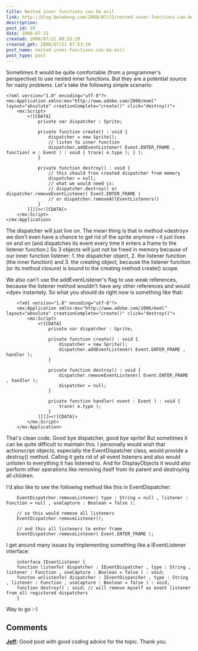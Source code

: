 ```yaml
---
title: Nested inner functions can be evil
link: http://blog.betabong.com/2008/07/21/nested-inner-functions-can-be-evil/
description: 
post_id: 39
date: 2008-07-21
created: 2008/07/21 08:53:29
created_gmt: 2008/07/21 07:53:29
post_name: nested-inner-functions-can-be-evil
post_type: post
---
```



Sometimes it would be quite comfortable (from a programmer's perspective) to use nested inner functions. But they are a potential source for nasty problems. Let's take the following simple scenario:
    
    <?xml version="1.0" encoding="utf-8"?>
    <mx:Application xmlns:mx="http://www.adobe.com/2006/mxml" layout="absolute" creationComplete="create()" click="destroy()">
        <mx:Script>
            <![CDATA[
                private var dispatcher : Sprite;
                
                private function create() : void {
                    dispatcher = new Sprite();
                    // listen to inner function
                    dispatcher.addEventListener( Event.ENTER_FRAME , function( e : Event ) : void { trace( e.type ); } );
                }
                
                private function destroy() : void {
                    // this should free created dispatcher from memory
                    dispatcher = null;
                    // what we would need is:
                    // dispatcher.destroy() or dispatcher.removeEventListener( Event.ENTER_FRAME )
                    // or dispatcher.removeAllEventListeners()
                }
            ]]]]><![CDATA[>
        </mx:Script>
    </mx:Application>

The dispatcher will just live on. The mean thing is that in method «destroy» we don't even have a chance to get rid of the sprite anymore – it just lives on and on (and dispatches its event every time it enters a frame to the listener function.) So 3 objects will just not be freed in memory because of our inner function listener: 1. the dispatcher object, 2. the listener function (the inner function) and 3. the creating object, because the listener function (or its method closure) is bound to the creating method create() scope.

We also can't use the addEventListener's flag to use weak references, because the listener method wouldn't have any other references and would «dye» instantely. So what you should do right now is something like that:

        <?xml version="1.0" encoding="utf-8"?>
        <mx:Application xmlns:mx="http://www.adobe.com/2006/mxml" layout="absolute" creationComplete="create()" click="destroy()">
            <mx:Script>
                <![CDATA[
                    private var dispatcher : Sprite;
                    
                    private function create() : void {
                        dispatcher = new Sprite();
                        dispatcher.addEventListener( Event.ENTER_FRAME , handler );
                    }
                    
                    private function destroy() : void {
                        dispatcher.removeEventListener( Event.ENTER_FRAME , handler );
                        dispatcher = null;
                    }
                    
                    private function handler( event : Event ) : void {
                        trace( e.type );
                    }
                ]]]]><![CDATA[>
            </mx:Script>
        </mx:Application>

That's clean code. Good bye dispatcher, good bye sprite! But sometimes it can be quite difficult to maintain this. I personally would wish that actionscript objects, especially the EventDispatcher class, would provide a destroy() method. Calling it gets rid of all event listeners and also would unlisten to everything it has listened to. And for DisplayObjects it would also perform other operations like removing itself from its parent and destroying all children.

I'd also like to see the following method like this in EventDispatcher:

        EventDispatcher.removeListener( type : String = null , listener : Function = null , useCapture : Boolean = false );

        // so this would remove all listeners
        EventDispatcher.removeListener();

        // and this all listeners to enter frame
        EventDispatcher.removeListener( Event.ENTER_FRAME );

I get around many issues by implementing something like a IEventListener interface:

        interface IEventListener {
        function listenTo( dispatcher : IEventDispatcher , type : String , listener : Function , useCapture : Boolean = false ) : void;
        functon unlistenTo( dispatcher : IEventDispatcher , type : String , listener : Function , useCapture : Boolean = false ) : void;
        function destroy() : void; // will remove myself as event listener from all registered dispatchers
        }

Way to go :-)
    
## Comments

**[Jeff](#7 "2008-10-07 05:03:55"):** Good post with good coding advice for the topic. Thank you.

